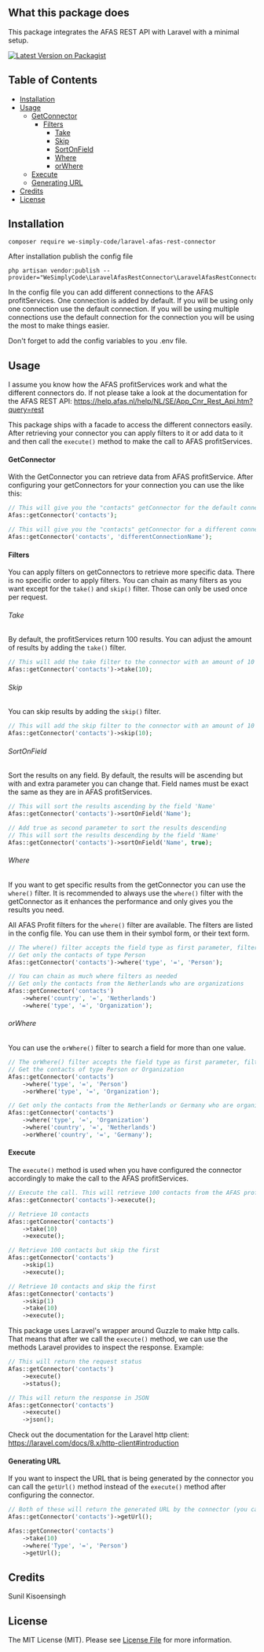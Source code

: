 ## What this package does
This package integrates the AFAS REST API with Laravel with a minimal setup.

[![Latest Version on Packagist](https://img.shields.io/packagist/v/we-simply-code/laravel-afas-rest-connector)](https://packagist.org/packages/we-simply-code/laravel-afas-rest-connector)

## Table of Contents  
<!--ts-->
   * [Installation](#installation)
   * [Usage](#usage)
      * [GetConnector](#getconnector)
         * [Filters](#filters)
            * [Take](#take)
            * [Skip](#skip)
            * [SortOnField](#sortonfield)
            * [Where](#where)
            * [orWhere](#orwhere)
      * [Execute](#execute)
      * [Generating URL](#generating-url)
   * [Credits](#credits)
   * [License](#license)
<!--te-->

## Installation
```
composer require we-simply-code/laravel-afas-rest-connector
```

After installation publish the config file
```
php artisan vendor:publish --provider="WeSimplyCode\LaravelAfasRestConnector\LaravelAfasRestConnectorServiceProvider"
```
In the config file you can add different connections to the AFAS profitServices.
One connection is added by default. If you will be using only one connection use the default connection.
If you will be using multiple connections use the default connection for the connection you will be using the most to make things easier.

Don't forget to add the config variables to you .env file.

## Usage
I assume you know how the AFAS profitServices work and what the different connectors do.
If not please take a look at the documentation for the AFAS REST API: https://help.afas.nl/help/NL/SE/App_Cnr_Rest_Api.htm?query=rest

This package ships with a facade to access the different connectors easily.
After retrieving your connector you can apply filters to it or add data to it and then call the ```execute()``` method to make the call to AFAS profitServices.

#### GetConnector
With the GetConnector you can retrieve data from AFAS profitService.
After configuring your getConnectors for your connection you can use the like this:

```php
// This will give you the "contacts" getConnector for the default connection
Afas::getConnector('contacts');

// This will give you the "contacts" getConnector for a different connection
Afas::getConnector('contacts', 'differentConnectionName');
```

#### Filters
You can apply filters on getConnectors to retrieve more specific data.
There is no specific order to apply filters. You can chain as many filters as you want except for the ```take()``` and ```skip()``` filter. Those can only be used once per request.

###### Take
By default, the profitServices return 100 results. You can adjust the amount of results by adding the ```take()``` filter.
```php
// This will add the take filter to the connector with an amount of 10
Afas::getConnector('contacts')->take(10);
```

###### Skip
You can skip results by adding the ```skip()``` filter.
```php
// This will add the skip filter to the connector with an amount of 10
Afas::getConnector('contacts')->skip(10);
```

###### SortOnField
Sort the results on any field. By default, the results will be ascending but with and extra parameter you can change that.
Field names must be exact the same as they are in AFAS profitServices.
```php
// This will sort the results ascending by the field 'Name'
Afas::getConnector('contacts')->sortOnField('Name');

// Add true as second parameter to sort the results descending
// This will sort the results descending by the field 'Name'
Afas::getConnector('contacts')->sortOnField('Name', true);
```

###### Where
If you want to get specific results from the getConnector you can use the ```where()``` filter. It is recommended to always use the ```where()```
filter with the getConnector as it enhances the performance and only gives you the results you need.

All AFAS Profit filters for the ```where()``` filter are available. The filters are listed in the config file. You can use them in their symbol form, or their text form.
```php
// The where() filter accepts the field type as first parameter, filter type as second and what the results should be filtered on as third
// Get only the contacts of type Person
Afas::getConnector('contacts')->where('type', '=', 'Person');

// You can chain as much where filters as needed
// Get only the contacts from the Netherlands who are organizations
Afas::getConnector('contacts')
    ->where('country', '=', 'Netherlands')
    ->where('type', '=', 'Organization');
```

###### orWhere
You can use the ```orWhere()``` filter to search a field for more than one value.
```php
// The orWhere() filter accepts the field type as first parameter, filter type as second and what the results should be filtered on as third
// Get the contacts of type Person or Organization
Afas::getConnector('contacts')
    ->where('type', '=', 'Person')
    ->orWhere('type', '=', 'Organization');

// Get only the contacts from the Netherlands or Germany who are organizations
Afas::getConnector('contacts')
    ->where('type', '=', 'Organization')
    ->where('country', '=', 'Netherlands')
    ->orWhere('country', '=', 'Germany');
```

#### Execute
The ```execute()``` method is used when you have configured the connector accordingly to make the call to the AFAS profitServices.
```php
// Execute the call. This will retrieve 100 contacts from the AFAS profitServices
Afas::getConnector('contacts')->execute();

// Retrieve 10 contacts
Afas::getConnector('contacts')
    ->take(10)
    ->execute();

// Retrieve 100 contacts but skip the first
Afas::getConnector('contacts')
    ->skip(1)
    ->execute();

// Retrieve 10 contacts and skip the first
Afas::getConnector('contacts')
    ->skip(1)
    ->take(10)
    ->execute();
```

This package uses Laravel's wrapper around Guzzle to make http calls.
That means that after we call the ```execute()``` method, we can use the methods Laravel provides to inspect the response.
Example:
```php
// This will return the request status
Afas::getConnector('contacts')
    ->execute()
    ->status();

// This will return the response in JSON
Afas::getConnector('contacts')
    ->execute()
    ->json();
```
Check out the documentation for the Laravel http client: https://laravel.com/docs/8.x/http-client#introduction

#### Generating URL
If you want to inspect the URL that is being generated by the connector you can call the ```getUrl()```
method instead of the ```execute()``` method after configuring the connector.

```php
// Both of these will return the generated URL by the connector (you can use this directly to make a call in something like Postman)
Afas::getConnector('contacts')->getUrl();

Afas::getConnector('contacts')
    ->take(10)
    ->where('Type', '=', 'Person')
    ->getUrl();
```

## Credits
Sunil Kisoensingh

## License
The MIT License (MIT). Please see [License File](LICENSE) for more information.
